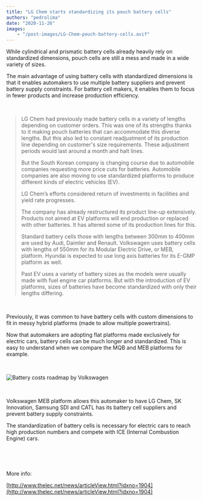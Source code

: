 ```yaml
---
title: "LG Chem starts standardizing its pouch battery cells"
authors: "pedrolima"
date: "2020-11-26"
images: 
    - "/post-images/LG-Chem-pouch-battery-cells.avif"
---
```


While cylindrical and prismatic battery cells already heavily rely on standardized dimensions, pouch cells are still a mess and made in a wide variety of sizes.

The main advantage of using battery cells with standardized dimensions is that it enables automakers to use multiple battery suppliers and prevent battery supply constraints. For battery cell makers, it enables them to focus in fewer products and increase production efficiency.

 

> LG Chem had previously made battery cells in a variety of lengths depending on customer orders. This was one of its strengths thanks to it making pouch batteries that can accommodate this diverse lengths. But this also led to constant readjustment of its production line depending on customer's size requirements. These adjustment periods would last around a month and halt lines.
> 
> But the South Korean company is changing course due to automobile companies requesting more price cuts for batteries. Automobile companies are also moving to use standardized platforms to produce different kinds of electric vehicles (EV).
> 
> LG Chem’s efforts considered return of investments in facilities and yield rate progresses.
> 
> The company has already restructured its product line-up extensively. Products not aimed at EV platforms will end production or replaced with other batteries. It has altered some of its production lines for this.
> 
> Standard battery cells those with lengths between 300mm to 400mm are used by Audi, Daimler and Renault. Volkswagen uses battery cells with lengths of 550mm for its Modular Electric Drive, or MEB, platform. Hyundai is expected to use long axis batteries for its E-GMP platform as well.
> 
> Past EV uses a variety of battery sizes as the models were usually made with fuel engine car platforms. But with the introduction of EV platforms, sizes of batteries have become standardized with only their lengths differing.

 

Previously, it was common to have battery cells with custom dimensions to fit in messy hybrid platforms (made to allow multiple powertrains).

Now that automakers are adopting flat platforms made exclusively for electric cars, battery cells can be much longer and standardized. This is easy to understand when we compare the MQB and MEB platforms for example.

 

![Battery costs roadmap by Volkswagen](post-images/battery-costs-roadmap-by-volkswagen.avif)

 

Volkswagen MEB platform allows this automaker to have LG Chem, SK Innovation, Samsung SDI and CATL has its battery cell suppliers and prevent battery supply constraints.

The standardization of battery cells is necessary for electric cars to reach high production numbers and compete with ICE (Internal Combustion Engine) cars.

 

 

More info:

[http://www.thelec.net/news/articleView.html?idxno=1904](http://www.thelec.net/news/articleView.html?idxno=1904)
